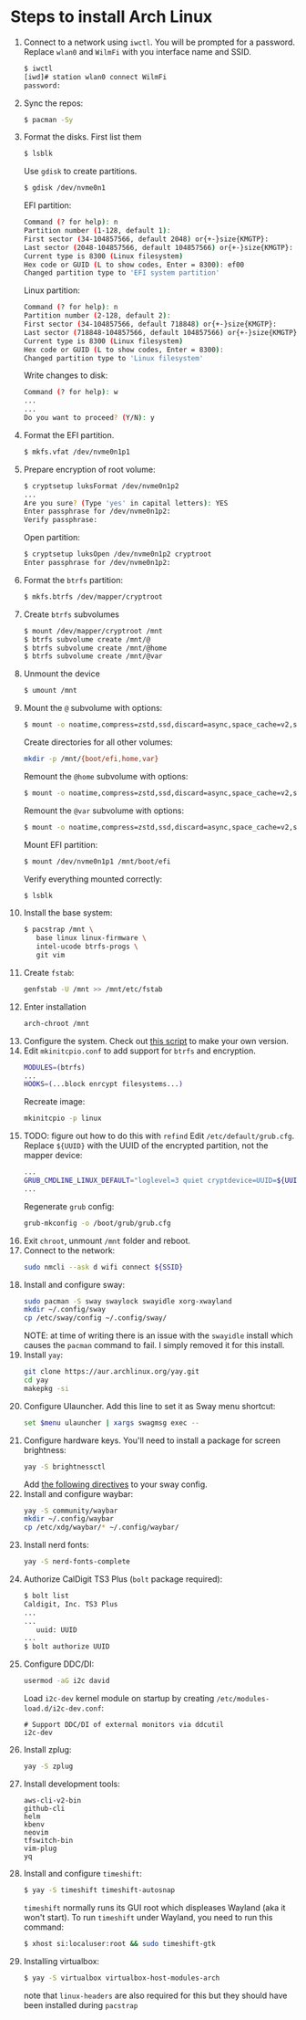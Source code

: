 # Steps to install Arch Linux

1. Connect to a network using `iwctl`. You will be prompted for a password. Replace `wlan0` and `WilmFi` with you interface name and SSID.
   ```bash
   $ iwctl
   [iwd]# station wlan0 connect WilmFi
   password:
   ```
2. Sync the repos:
   ```bash
   $ pacman -Sy
   ```
3. Format the disks. First list them
   ```bash
   $ lsblk
   ```
   Use `gdisk` to create partitions.
   ```bash
   $ gdisk /dev/nvme0n1
   ```
   EFI partition:
   ```bash
   Command (? for help): n
   Partition number (1-128, default 1):
   First sector (34-104857566, default 2048) or{+-}size{KMGTP}:
   Last sector (2048-104857566, default 104857566) or{+-}size{KMGTP}: +350M
   Current type is 8300 (Linux filesystem)
   Hex code or GUID (L to show codes, Enter = 8300): ef00
   Changed partition type to 'EFI system partition'
   ```
   Linux partition:
   ```bash
   Command (? for help): n
   Partition number (2-128, default 2):
   First sector (34-104857566, default 718848) or{+-}size{KMGTP}:
   Last sector (718848-104857566, default 104857566) or{+-}size{KMGTP}:
   Current type is 8300 (Linux filesystem)
   Hex code or GUID (L to show codes, Enter = 8300):
   Changed partition type to 'Linux filesystem'
   ```
   Write changes to disk:
   ```bash
   Command (? for help): w
   ...
   ...
   Do you want to proceed? (Y/N): y
   ```
4. Format the EFI partition.
   ```bash
   $ mkfs.vfat /dev/nvme0n1p1
   ```
5. Prepare encryption of root volume:
   ```bash
   $ cryptsetup luksFormat /dev/nvme0n1p2
   ...
   Are you sure? (Type 'yes' in capital letters): YES
   Enter passphrase for /dev/nvme0n1p2:
   Verify passphrase:
   ```
   Open partition:
   ```bash
   $ cryptsetup luksOpen /dev/nvme0n1p2 cryptroot
   Enter passphrase for /dev/nvme0n1p2:
   ```
6. Format the `btrfs` partition:
   ```bash
   $ mkfs.btrfs /dev/mapper/cryptroot
   ```
7. Create `btrfs` subvolumes
   ```bash
   $ mount /dev/mapper/cryptroot /mnt
   $ btrfs subvolume create /mnt/@
   $ btrfs subvolume create /mnt/@home
   $ btrfs subvolume create /mnt/@var
   ```
8. Unmount the device
   ```bash
   $ umount /mnt
   ```
9. Mount the `@` subvolume with options:
   ```bash
   $ mount -o noatime,compress=zstd,ssd,discard=async,space_cache=v2,subvol=@ /dev/mapper/cryptroot /mnt
   ```
   Create directories for all other volumes:
   ```bash
   mkdir -p /mnt/{boot/efi,home,var}
   ```
   Remount the `@home` subvolume with options:
   ```bash
   $ mount -o noatime,compress=zstd,ssd,discard=async,space_cache=v2,subvol=@home /dev/mapper/cryptroot /mnt/home
   ```
   Remount the `@var` subvolume with options:
   ```bash
   $ mount -o noatime,compress=zstd,ssd,discard=async,space_cache=v2,subvol=@var /dev/mapper/cryptroot /mnt/var
   ```
   Mount EFI partition:
   ```bash
   $ mount /dev/nvme0n1p1 /mnt/boot/efi
   ```
   Verify everything mounted correctly:
   ```bash
   $ lsblk
   ```
10. Install the base system:
    ```bash
    $ pacstrap /mnt \
       base linux linux-firmware \
       intel-ucode btrfs-progs \
       git vim
    ```
11. Create `fstab`:
    ```bash
    genfstab -U /mnt >> /mnt/etc/fstab
    ```
12. Enter installation
    ```bash
    arch-chroot /mnt
    ```
13. Configure the system. Check out [this script](https://gitlab.com/eflinux/arch-basic) to make your own version.
14. Edit `mkinitcpio.conf` to add support for `btrfs` and encryption.
    ```bash
    MODULES=(btrfs)
    ...
    HOOKS=(...block enrcypt filesystems...)
    ```
    Recreate image:
    ```bash
    mkinitcpio -p linux
    ```
15. TODO: figure out how to do this with `refind`
    Edit `/etc/default/grub.cfg`. Replace `${UUID}` with the UUID of the encrypted partition, not the mapper device:
    ```bash
    ...
    GRUB_CMDLINE_LINUX_DEFAULT="loglevel=3 quiet cryptdevice=UUID=${UUID}:cryptroot root=/dev/mapper/cryptroot"
    ...
    ```
    Regenerate `grub` config:
    ```bash
    grub-mkconfig -o /boot/grub/grub.cfg
    ```
16. Exit `chroot`, unmount `/mnt` folder and reboot.
17. Connect to the network:
    ```bash
    sudo nmcli --ask d wifi connect ${SSID}
    ```
18. Install and configure sway:
    ```bash
    sudo pacman -S sway swaylock swayidle xorg-xwayland
    mkdir ~/.config/sway
    cp /etc/sway/config ~/.config/sway/
    ```
    NOTE: at time of writing there is an issue with the `swayidle` install which causes the `pacman` command to fail. I simply removed it for this install.
19. Install `yay`:
    ```bash
    git clone https://aur.archlinux.org/yay.git
    cd yay
    makepkg -si
    ```
20. Configure Ulauncher.
    Add this line to set it as Sway menu shortcut:
    ```bash
    set $menu ulauncher | xargs swagmsg exec --
    ```
21. Configure hardware keys. You'll need to install a package for screen brightness:
    ```bash
    yay -S brightnessctl
    ```
    Add [the following directives](https://wiki.archlinux.org/title/Sway#Custom_keybindings) to your sway config.
22. Install and configure waybar:
    ```bash
    yay -S community/waybar
    mkdir ~/.config/waybar
    cp /etc/xdg/waybar/* ~/.config/waybar/
    ```
23. Install nerd fonts:
    ```bash
    yay -S nerd-fonts-complete
    ```
24. Authorize CalDigit TS3 Plus (`bolt` package required):
    ```bash
    $ bolt list
    Caldigit, Inc. TS3 Plus
    ...
    ...
       uuid: UUID
    ...
    $ bolt authorize UUID
    ```
25. Configure DDC/DI:
    ```bash
    usermod -aG i2c david
    ```
    Load `i2c-dev` kernel module on startup by creating `/etc/modules-load.d/i2c-dev.conf`:
    ```
    # Support DDC/DI of external monitors via ddcutil
    i2c-dev
    ```
26. Install zplug:
    ```bash
    yay -S zplug
    ```
27. Install development tools:
    ```
    aws-cli-v2-bin
    github-cli
    helm
    kbenv
    neovim
    tfswitch-bin
    vim-plug
    yq
    ```
28. Install and configure `timeshift`:
    ```bash
    $ yay -S timeshift timeshift-autosnap
    ```
    `timeshift` normally runs its GUI root which displeases Wayland (aka it won't start). To run `timeshift` under Wayland, you need to run this command:
    ```bash
    $ xhost si:localuser:root && sudo timeshift-gtk
    ```
29. Installing virtualbox:
    ```bash
    $ yay -S virtualbox virtualbox-host-modules-arch
    ```
    note that `linux-headers` are also required for this but they should have been installed during `pacstrap`

